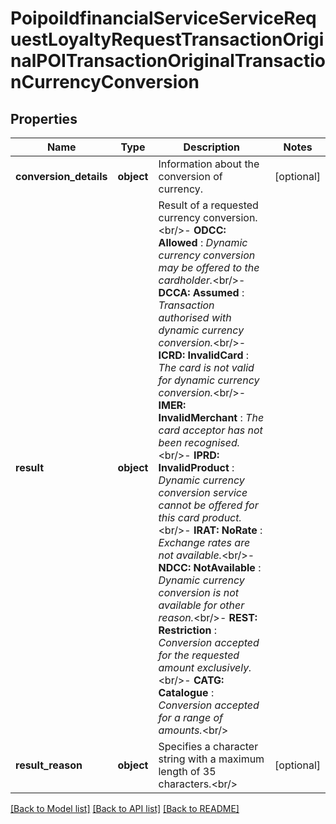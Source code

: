 # PoipoiIdfinancialServiceServiceRequestLoyaltyRequestTransactionOriginalPOITransactionOriginalTransactionCurrencyConversion

## Properties
Name | Type | Description | Notes
------------ | ------------- | ------------- | -------------
**conversion_details** | **object** | Information about the conversion of currency. | [optional] 
**result** | **object** | Result of a requested currency conversion.&lt;br/&gt;- **ODCC: Allowed**  : *Dynamic currency conversion may be offered to the cardholder.*&lt;br/&gt;- **DCCA: Assumed**  : *Transaction authorised with dynamic currency conversion.*&lt;br/&gt;- **ICRD: InvalidCard**  : *The card is not valid for dynamic currency conversion.*&lt;br/&gt;- **IMER: InvalidMerchant**  : *The card acceptor has not been recognised.*&lt;br/&gt;- **IPRD: InvalidProduct**  : *Dynamic currency conversion service cannot be offered for this card product.*&lt;br/&gt;- **IRAT: NoRate**  : *Exchange rates are not available.*&lt;br/&gt;- **NDCC: NotAvailable**  : *Dynamic currency conversion is not available for other reason.*&lt;br/&gt;- **REST: Restriction**  : *Conversion accepted for the requested amount exclusively.*&lt;br/&gt;- **CATG: Catalogue**  : *Conversion accepted for a range of amounts.*&lt;br/&gt; | 
**result_reason** | **object** | Specifies a character string with a maximum length of 35 characters.&lt;br/&gt; | [optional] 

[[Back to Model list]](../README.md#documentation-for-models) [[Back to API list]](../README.md#documentation-for-api-endpoints) [[Back to README]](../README.md)

